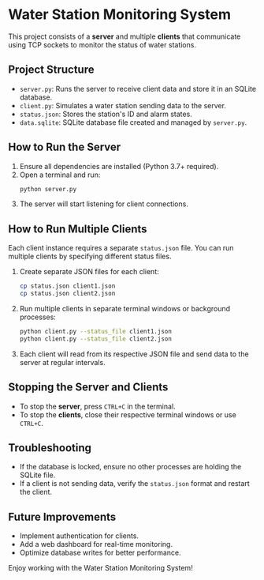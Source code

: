 # Water Station Monitoring System

This project consists of a **server** and multiple **clients** that communicate using TCP sockets to monitor the status of water stations.

## **Project Structure**
- `server.py`: Runs the server to receive client data and store it in an SQLite database.
- `client.py`: Simulates a water station sending data to the server.
- `status.json`: Stores the station's ID and alarm states.
- `data.sqlite`: SQLite database file created and managed by `server.py`.

## **How to Run the Server**
1. Ensure all dependencies are installed (Python 3.7+ required).
2. Open a terminal and run:
   ```sh
   python server.py
   ```
3. The server will start listening for client connections.

## **How to Run Multiple Clients**
Each client instance requires a separate `status.json` file. You can run multiple clients by specifying different status files.

1. Create separate JSON files for each client:
   ```sh
   cp status.json client1.json
   cp status.json client2.json
   ```
2. Run multiple clients in separate terminal windows or background processes:
   ```sh
   python client.py --status_file client1.json
   python client.py --status_file client2.json
   ```
3. Each client will read from its respective JSON file and send data to the server at regular intervals.

## **Stopping the Server and Clients**
- To stop the **server**, press `CTRL+C` in the terminal.
- To stop the **clients**, close their respective terminal windows or use `CTRL+C`.

## **Troubleshooting**
- If the database is locked, ensure no other processes are holding the SQLite file.
- If a client is not sending data, verify the `status.json` format and restart the client.

## **Future Improvements**
- Implement authentication for clients.
- Add a web dashboard for real-time monitoring.
- Optimize database writes for better performance.

Enjoy working with the Water Station Monitoring System!
